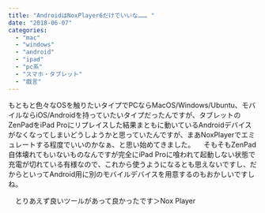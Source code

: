 ```yaml
---
title: "AndroidはNoxPlayer6だけでいいな……。"
date: "2018-06-07"
categories: 
  - "mac"
  - "windows"
  - "android"
  - "ipad"
  - "pc系"
  - "スマホ・タブレット"
  - "戯言"
---
```


もともと色々なOSを触りたいタイプでPCならMacOS/Windows/Ubuntu、モバイルならiOS/Androidを持っていたいタイプだったんですが、タブレットのZenPadをiPad Proにリプレイスした結果まともに動いているAndroidデバイスがなくなってしまいどうしようかと思っていたんですが、まあNoxPlayerでエミュレートする程度でいいのかなぁ、と思い始めてきました。 　そもそもZenPad自体壊れてもいないものなんですが完全にiPad Proに喰われて起動しない状態で充電が切れている有様なので、これから使うようになるとも思えないですし、だからといってAndroid用に別のモバイルデバイスを用意するのもおかしいですしね。

　とりあえず良いツールがあって良かったです＞Nox Player
